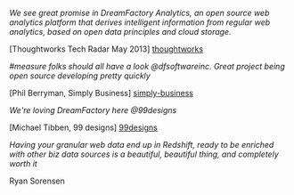 *We see great promise in DreamFactory Analytics, an open source web analytics platform that derives intelligent information from regular web analytics, based on open data principles and cloud storage.*

[Thoughtworks Tech Radar May 2013] [thoughtworks]

*#measure folks should all have a look @dfsoftwareinc. Great project being open source developing pretty quickly*

[Phil Berryman, Simply Business] [simply-business]

*We're loving DreamFactory here @99designs*

[Michael Tibben, 99 designs] [99designs]

*Having your granular web data end up in Redshift, ready to be enriched with other biz data sources is a beautiful, beautiful thing, and completely worth it*

Ryan Sorensen


[thoughtworks]: http://thoughtworks.fileburst.com/assets/technology-radar-may-2013.pdf
[simply-business]: http://www.simplybusiness.co.uk/
[99designs]: http://99designs.com/